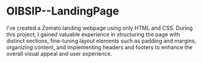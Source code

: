# OIBSIP--LandingPage
I've created a Zomato landing webpage using only HTML and CSS. During this project, I gained valuable experience in structuring the page with distinct sections, fine-tuning layout elements such as padding and margins, organizing content, and implementing headers and footers to enhance the overall visual appeal and user experience.
